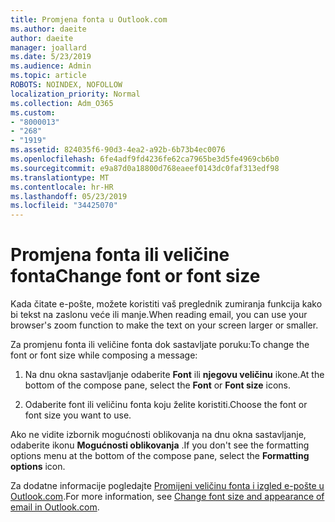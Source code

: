 ```yaml
---
title: Promjena fonta u Outlook.com
ms.author: daeite
author: daeite
manager: joallard
ms.date: 5/23/2019
ms.audience: Admin
ms.topic: article
ROBOTS: NOINDEX, NOFOLLOW
localization_priority: Normal
ms.collection: Adm_O365
ms.custom:
- "8000013"
- "268"
- "1919"
ms.assetid: 824035f6-90d3-4ea2-a92b-6b73b4ec0076
ms.openlocfilehash: 6fe4adf9fd4236fe62ca7965be3d5fe4969cb6b0
ms.sourcegitcommit: e9a87d0a18800d768eaeef0143dc0faf313edf98
ms.translationtype: MT
ms.contentlocale: hr-HR
ms.lasthandoff: 05/23/2019
ms.locfileid: "34425070"
---
```

# <a name="change-font-or-font-size"></a><span data-ttu-id="bf24a-102">Promjena fonta ili veličine fonta</span><span class="sxs-lookup"><span data-stu-id="bf24a-102">Change font or font size</span></span>

<span data-ttu-id="bf24a-103">Kada čitate e-pošte, možete koristiti vaš preglednik zumiranja funkcija kako bi tekst na zaslonu veće ili manje.</span><span class="sxs-lookup"><span data-stu-id="bf24a-103">When reading email, you can use your browser's zoom function to make the text on your screen larger or smaller.</span></span>
  
<span data-ttu-id="bf24a-104">Za promjenu fonta ili veličine fonta dok sastavljate poruku:</span><span class="sxs-lookup"><span data-stu-id="bf24a-104">To change the font or font size while composing a message:</span></span>
  
1. <span data-ttu-id="bf24a-105">Na dnu okna sastavljanje odaberite **Font** ili **njegovu veličinu** ikone.</span><span class="sxs-lookup"><span data-stu-id="bf24a-105">At the bottom of the compose pane, select the **Font** or **Font size** icons.</span></span>

2. <span data-ttu-id="bf24a-106">Odaberite font ili veličinu fonta koju želite koristiti.</span><span class="sxs-lookup"><span data-stu-id="bf24a-106">Choose the font or font size you want to use.</span></span>

<span data-ttu-id="bf24a-107">Ako ne vidite izbornik mogućnosti oblikovanja na dnu okna sastavljanje, odaberite ikonu **Mogućnosti oblikovanja** .</span><span class="sxs-lookup"><span data-stu-id="bf24a-107">If you don't see the formatting options menu at the bottom of the compose pane, select the **Formatting options** icon.</span></span>
  
<span data-ttu-id="bf24a-108">Za dodatne informacije pogledajte [Promijeni veličinu fonta i izgled e-pošte u Outlook.com](https://go.microsoft.com/fwlink/p/?linkid=873130).</span><span class="sxs-lookup"><span data-stu-id="bf24a-108">For more information, see [Change font size and appearance of email in Outlook.com](https://go.microsoft.com/fwlink/p/?linkid=873130).</span></span>